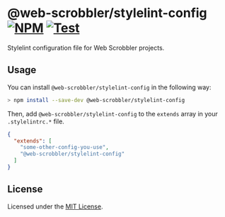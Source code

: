 # @web-scrobbler/stylelint-config [![NPM][NpmBadge]][Npm] [![Test][WorkflowBadge]][Workflow]

Stylelint configuration file for Web Scrobbler projects.

## Usage

You can install `@web-scrobbler/stylelint-config` in the following way:
```sh
> npm install --save-dev @web-scrobbler/stylelint-config
```

Then, add `@web-scrobbler/stylelint-config` to the `extends` array in your
`.stylelintrc.*` file.
```json
{
  "extends": [
    "some-other-config-you-use",
    "@web-scrobbler/stylelint-config"
  ]
}
```

## License

Licensed under the [MIT License](./LICENSE).

<!-- Badges -->
[NpmBadge]: https://img.shields.io/npm/v/@web-scrobbler/stylelint-config
[WorkflowBadge]: https://github.com/web-scrobbler/stylelint-config-web-scrobbler/workflows/Lint/badge.svg

<!-- Related pages -->
[Npm]: https://www.npmjs.com/package/@web-scrobbler/stylelint-config
[Workflow]: https://github.com/web-scrobbler/stylelint-config-web-scrobbler/actions?query=workflow%3ALint
